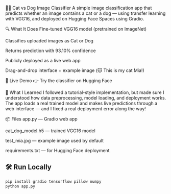 🐶🐱 Cat vs Dog Image Classifier
A simple image classification app that predicts whether an image contains a cat or a dog — using transfer learning with VGG16, and deployed on Hugging Face Spaces using Gradio.

🔍 What It Does
Fine-tuned VGG16 model (pretrained on ImageNet)

Classifies uploaded images as Cat or Dog

Returns prediction with 93.10% confidence

Publicly deployed as a live web app

Drag-and-drop interface + example image (🐱 This is my cat Mia!)

🚀 Live Demo
👉 Try the classifier on Hugging Face <!-- Replace with actual link -->

🧠 What I Learned
I followed a tutorial-style implementation, but made sure I understood how data preprocessing, model loading, and deployment works. The app loads a real trained model and makes live predictions through a web interface — and I fixed a real deployment error along the way!

📦 Files
app.py — Gradio web app

cat_dog_model.h5 — trained VGG16 model

test_mia.jpg — example image used by default

requirements.txt — for Hugging Face deployment


## 🛠 Run Locally

```bash
pip install gradio tensorflow pillow numpy
python app.py
